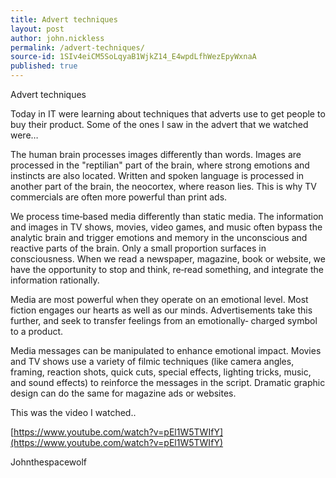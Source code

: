 ```yaml
---
title: Advert techniques
layout: post
author: john.nickless
permalink: /advert-techniques/
source-id: 1SIv4eiCM5SoLqyaB1WjkZ14_E4wpdLfhWezEpyWxnaA
published: true
---
```

Advert techniques

Today in IT were learning about  techniques that adverts use to get people to buy their product. Some of  the ones I saw in the advert that we watched were…

The human brain processes images differently than words. Images are processed in the "reptilian" part of the brain, where strong emotions and instincts are also located. Written and spoken language is processed in another part of the brain, the neocortex, where reason lies. This is why TV commercials are often more powerful than print ads.

We process time‐based media differently than static media. The information and images in TV shows, movies, video games, and music often bypass the analytic brain and trigger emotions and memory in the unconscious and reactive parts of the brain. Only a small proportion surfaces in consciousness. When we read a newspaper, magazine, book or website, we have the opportunity to stop and think, re‐read something, and integrate the information rationally.

Media are most powerful when they operate on an emotional level. Most fiction engages our hearts as well as our minds. Advertisements take this further, and seek to transfer feelings from an emotionally‐ charged symbol to a product.

Media messages can be manipulated to enhance emotional impact. Movies and TV shows use a variety of filmic techniques (like camera angles, framing, reaction shots, quick cuts, special effects, lighting tricks, music, and sound effects) to reinforce the messages in the script. Dramatic graphic design can do the same for magazine ads or websites. 

This was the video I watched..

[https://www.youtube.com/watch?v=pEl1W5TWIfY](https://www.youtube.com/watch?v=pEl1W5TWIfY)

Johnthespacewolf


